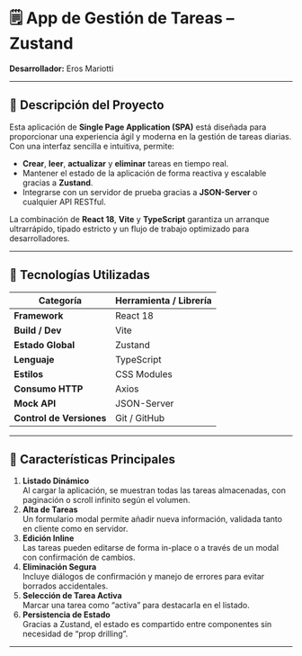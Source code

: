 # 🗒️ App de Gestión de Tareas – Zustand

**Desarrollador:** Eros Mariotti  

---

## 📖 Descripción del Proyecto

Esta aplicación de **Single Page Application (SPA)** está diseñada para proporcionar una experiencia ágil y moderna en la gestión de tareas diarias. Con una interfaz sencilla e intuitiva, permite:

- **Crear**, **leer**, **actualizar** y **eliminar** tareas en tiempo real.  
- Mantener el estado de la aplicación de forma reactiva y escalable gracias a **Zustand**.  
- Integrarse con un servidor de prueba gracias a **JSON-Server** o cualquier API RESTful.  

La combinación de **React 18**, **Vite** y **TypeScript** garantiza un arranque ultrarrápido, tipado estricto y un flujo de trabajo optimizado para desarrolladores.

---

## 🚀 Tecnologías Utilizadas

| Categoría           | Herramienta / Librería                           |
| ------------------- | ------------------------------------------------ |
| **Framework**       | React 18                                         |
| **Build / Dev**     | Vite                                             |
| **Estado Global**   | Zustand                                          |
| **Lenguaje**        | TypeScript                                       |
| **Estilos**         | CSS Modules                                      |
| **Consumo HTTP**    | Axios                                            |
| **Mock API**        | JSON-Server                                      |
| **Control de Versiones** | Git / GitHub                               |

---

## 🎯 Características Principales

1. **Listado Dinámico**  
   Al cargar la aplicación, se muestran todas las tareas almacenadas, con paginación o scroll infinito según el volumen.  
2. **Alta de Tareas**  
   Un formulario modal permite añadir nueva información, validada tanto en cliente como en servidor.  
3. **Edición Inline**  
   Las tareas pueden editarse de forma in-place o a través de un modal con confirmación de cambios.  
4. **Eliminación Segura**  
   Incluye diálogos de confirmación y manejo de errores para evitar borrados accidentales.  
5. **Selección de Tarea Activa**  
   Marcar una tarea como “activa” para destacarla en el listado.  
6. **Persistencia de Estado**  
   Gracias a Zustand, el estado es compartido entre componentes sin necesidad de “prop drilling”.  

---

